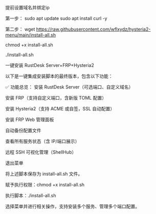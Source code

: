 提前设置域名并绑定ip

第一步：
sudo apt update
sudo apt install curl -y

第二步：
wget https://raw.githubusercontent.com/wflxydz/hysteria2-menu/main/install-all.sh

chmod +x install-all.sh

./install-all.sh

一键安装 RustDesk Server+FRP+Hysteria2


以下是一键集成安装脚本的最终版本，包含以下功能：

✅ 功能总览：
安装 RustDesk Server（可选端口、自定义域名）

安装 FRP（支持自定义端口，含新版 TOML 配置）

安装 Hysteria2（支持 ACME 或自签，SSL 自动配置）

安装 FRP Web 管理面板

自动备份配置文件

查看所有服务状态（含 IP/端口展示）

远程 SSH 可视化管理（ShellHub）

退出菜单

将上述脚本保存为 install-all.sh 文件。

赋予执行权限：chmod +x install-all.sh

执行脚本：./install-all.sh

选择菜单并进行相关操作，支持安装多个服务、管理多个端口配置。
